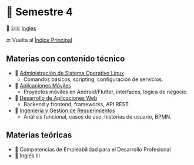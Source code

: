 # 📘 Semestre 4

🔄 🇺🇸 [Inglés](README.md)

🔙 Vuelta al [Índice Principal](../README.es.md)

## Materias con contenido técnico

- 📁 [Administración de Sistema Operativo Linux](./linux)
  - Comandos básicos, scripting, configuración de servicios.
- 📁 [Aplicaciones Móviles](./aplicaciones-moviles)
  - Proyectos móviles en Android/Flutter, interfaces, lógica de negocio.
- 📁 [Desarrollo de Aplicaciones Web](./desarrollo-web)
  - Backend y frontend, frameworks, API REST.
- 📁 [Ingeniería y Gestión de Requerimientos](./gestion-requerimientos)
  - Análisis funcional, casos de uso, historias de usuario, BPMN.

## Materias teóricas

- 🧠 Competencias de Empleabilidad para el Desarrollo Profesional
- 🧠 Inglés III
